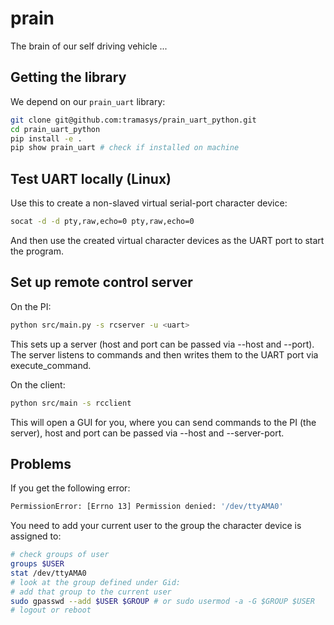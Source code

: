 # prain

The brain of our self driving vehicle ...

## Getting the library

We depend on our `prain_uart` library:

```bash
git clone git@github.com:tramasys/prain_uart_python.git
cd prain_uart_python
pip install -e .
pip show prain_uart # check if installed on machine
```

## Test UART locally (Linux)

Use this to create a non-slaved virtual serial-port character device:

```bash
socat -d -d pty,raw,echo=0 pty,raw,echo=0
```

And then use the created virtual character devices as the UART port to start the program.

## Set up remote control server

On the PI:

```bash
python src/main.py -s rcserver -u <uart>
```

This sets up a server (host and port can be passed via --host and --port).
The server listens to commands and then writes them to the UART port via execute_command.

On the client:

```bash
python src/main -s rcclient
```

This will open a GUI for you, where you can send commands to the PI (the server), host and port can be passed via --host and --server-port.

## Problems

If you get the following error:

```bash
PermissionError: [Errno 13] Permission denied: '/dev/ttyAMA0'
```

You need to add your current user to the group the character device is assigned to:

```bash
# check groups of user
groups $USER
stat /dev/ttyAMA0
# look at the group defined under Gid:
# add that group to the current user
sudo gpasswd --add $USER $GROUP # or sudo usermod -a -G $GROUP $USER
# logout or reboot
```
